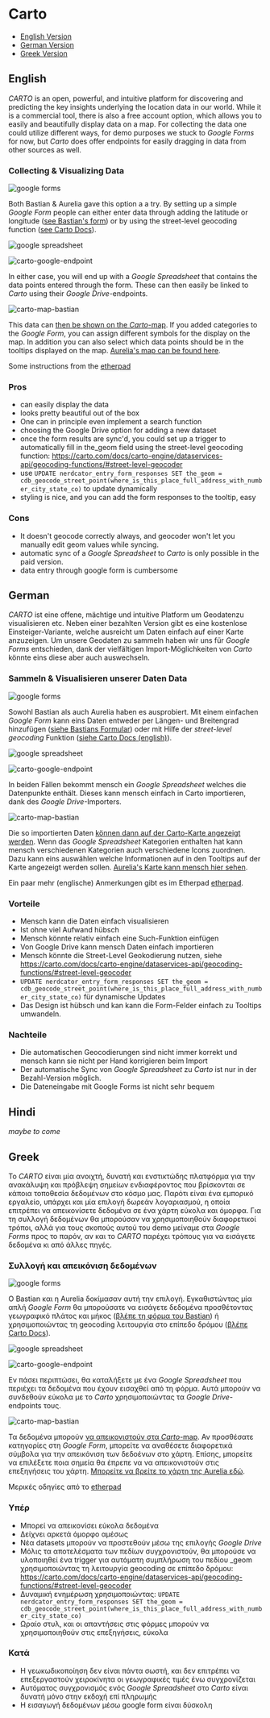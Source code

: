 # Carto
* [English Version](#english)
* [German Version](#german)
* [Greek Version](#greek)

## English

*CARTO* is an open, powerful, and intuitive platform for discovering and predicting the key insights underlying the location data in our world. While it is a commercial tool, there is also a free account option, which allows you to easily and beautifully display data on a map. For collecting the data one could utilize different ways, for demo purposes we stuck to *Google Forms* for now, but *Carto* does offer endpoints for easily dragging in data from other sources as well.

### Collecting & Visualizing Data
![google forms](../images/carto/form-bastian.png)

Both Bastian & Aurelia gave this option a a try. By setting up a simple *Google Form* people can either enter data through adding the latitude or longitude ([see Bastian's form](https://docs.google.com/forms/d/e/1FAIpQLSe0e_H-pTPVqVlQK-R-hvuMKn9zyPJ2OpqJ0efL1hPYDhx6BQ/viewform)) or by using the street-level geocoding function ([see Carto Docs](https://carto.com/docs/carto-engine/dataservices-api/geocoding-functions/#street-level-geocoder)).

![google spreadsheet](../images/carto/spreadsheet-bastian.png)

![carto-google-endpoint](../images/carto/carto-connect-bastian.png)

In either case, you will end up with a *Google Spreadsheet* that contains the data points entered through the form. These can then easily be linked to *Carto* using their *Google Drive*-endpoints.

![carto-map-bastian](../images/carto/carto-map-bastian.png)

This data can [then be shown on the *Carto*-map](https://gedankenstuecke.carto.com/viz/1312f3ba-8eba-11e6-b515-0ef7f98ade21/public_map). If you added categories to the *Google Form*, you can assign different symbols for the display on the map. In addition you can also select which data points should be in the tooltips displayed on the map. [Aurelia's map can be found here](https://auremoser.carto.com/builder/fe0d9b1c-9082-11e6-aeba-0e3ebc282e83/embed
).

Some instructions from the [etherpad](https://gedankenstuecke.piratenpad.de/nerdcator)


### Pros
* can easily display the data
* looks pretty beautiful out of the box
* One can in principle even implement a search function
* choosing the Google Drive option for adding a new dataset
* once the form results are sync'd, you could set up a trigger to automatically fill in the_geom field using the street-level geocoding function: <https://carto.com/docs/carto-engine/dataservices-api/geocoding-functions/#street-level-geocoder>
* use `UPDATE nerdcator_entry_form_responses SET the_geom = cdb_geocode_street_point(where_is_this_place_full_address_with_number_city_state_co)` to update dynamically
* styling is nice, and you can add the form responses to the tooltip, easy

### Cons
* It doesn't geocode correctly always, and geocoder won't let you manually edit geom values while syncing.
* automatic sync of a *Google Spreadsheet* to *Carto* is only possible in the paid version.
* data entry through google form is cumbersome

## German

*CARTO* ist eine offene, mächtige und intuitive Platform um Geodatenzu visualisieren etc. Neben einer bezahlten Version gibt es eine kostenlose Einsteiger-Variante, welche ausreicht um Daten einfach auf einer Karte anzuzeigen. Um unsere Geodaten zu sammeln haben wir uns für *Google Forms* entschieden, dank der vielfältigen Import-Möglichkeiten von *Carto* könnte eins diese aber auch auswechseln.

### Sammeln & Visualisieren unserer Daten  Data
![google forms](../images/carto/form-bastian.png)

Sowohl Bastian als auch Aurelia haben es ausprobiert. Mit einem einfachen *Google Form* kann eins Daten entweder per Längen- und Breitengrad hinzufügen ([siehe Bastians Formular](https://docs.google.com/forms/d/e/1FAIpQLSe0e_H-pTPVqVlQK-R-hvuMKn9zyPJ2OpqJ0efL1hPYDhx6BQ/viewform)) oder mit Hilfe der *street-level geocoding* Funktion ([siehe Carto Docs (english)](https://carto.com/docs/carto-engine/dataservices-api/geocoding-functions/#street-level-geocoder)).

![google spreadsheet](../images/carto/spreadsheet-bastian.png)

![carto-google-endpoint](../images/carto/carto-connect-bastian.png)

In beiden Fällen bekommt mensch ein *Google Spreadsheet* welches die Datenpunkte enthält. Dieses kann mensch einfach in Carto importieren, dank des *Google Drive*-Importers.

![carto-map-bastian](../images/carto/carto-map-bastian.png)

Die so importierten Daten [können dann auf der Carto-Karte angezeigt werden](https://gedankenstuecke.carto.com/viz/1312f3ba-8eba-11e6-b515-0ef7f98ade21/public_map). Wenn das *Google Spreadsheet* Kategorien enthalten hat kann mensch verschiedenen Kategorien auch verschiedene Icons zuordnen. Dazu kann eins auswählen welche Informationen auf in den Tooltips auf der Karte angezeigt werden sollen. [Aurelia's Karte kann mensch hier sehen](https://auremoser.carto.com/builder/fe0d9b1c-9082-11e6-aeba-0e3ebc282e83/embed
).

Ein paar mehr (englische) Anmerkungen gibt es im Etherpad [etherpad](https://gedankenstuecke.piratenpad.de/nerdcator).


### Vorteile
* Mensch kann die Daten einfach visualisieren
* Ist ohne viel Aufwand hübsch
* Mensch könnte relativ einfach eine Such-Funktion einfügen
* Von Google Drive kann mensch Daten einfach importieren
* Mensch könnte die Street-Level Geokodierung nutzen, siehe https://carto.com/docs/carto-engine/dataservices-api/geocoding-functions/#street-level-geocoder
* `UPDATE nerdcator_entry_form_responses SET the_geom = cdb_geocode_street_point(where_is_this_place_full_address_with_number_city_state_co)` für dynamische Updates
* Das Design ist hübsch und kan kann die Form-Felder einfach zu Tooltips umwandeln.

### Nachteile
* Die automatischen Geocodierungen sind nicht immer korrekt und mensch kann sie nicht per Hand korrigieren beim Import
* Der automatische Sync von *Google Spreadsheet* zu *Carto* ist nur in der Bezahl-Version möglich.
* Die Dateneingabe mit Google Forms ist nicht sehr bequem



## Hindi
*maybe to come*

## Greek

Το *CARTO* είναι μία ανοιχτή, δυνατή και ενστικτώδης πλατφόρμα για την ανακάλυψη και πρόβλεψη σημείων ενδιαφέροντος που βρίσκονται σε κάποια τοποθεσία δεδομένων στο κόσμο μας. Παρότι είναι ένα εμπορικό εργαλείο, υπάρχει και μία επιλογή δωρεάν λογαριασμού, η οποία επιτρέπει να απεικονίσετε δεδομένα σε ένα χάρτη εύκολα και όμορφα. Για τη συλλογή δεδομένων θα μπορούσαν να χρησιμοποιηθούν διαφορετικοί τρόποι, αλλά για τους σκοπούς αυτού του demo μείναμε στα *Google Forms* προς το παρόν, αν και το *CARTO* παρέχει τρόπους για να εισάγετε δεδομένα κι από άλλες πηγές.

### Συλλογή και απεικόνιση δεδομένων
![google forms](../images/carto/form-bastian.png)

Ο Bastian και η Aurelia δοκίμασαν αυτή την επιλογή. Εγκαθιστώντας μία απλή *Google Form* θα μπορούσατε να εισάγετε δεδομένα προσθέτοντας γεωγραφικό πλάτος και μήκος ([βλέπε τη φόρμα του Bastian](https://docs.google.com/forms/d/e/1FAIpQLSe0e_H-pTPVqVlQK-R-hvuMKn9zyPJ2OpqJ0efL1hPYDhx6BQ/viewform)) ή χρησιμοποιώντας τη geocoding λειτουργία στο επίπεδο δρόμου ([βλέπε Carto Docs](https://carto.com/docs/carto-engine/dataservices-api/geocoding-functions/#street-level-geocoder)).

![google spreadsheet](../images/carto/spreadsheet-bastian.png)

![carto-google-endpoint](../images/carto/carto-connect-bastian.png)

Εν πάσει περιπτώσει, θα καταλήξετε με ένα *Google Spreadsheet* που περιέχει τα δεδομένα που έχουν εισαχθεί από τη φόρμα. Αυτά μπορούν να συνδεθούν εύκολα με το *Carto* χρησιμοποιώντας τα *Google Drive*-endpoints τους.

![carto-map-bastian](../images/carto/carto-map-bastian.png)

Τα δεδομένα μπορούν [να απεικονιστούν στα *Carto*-map](https://gedankenstuecke.carto.com/viz/1312f3ba-8eba-11e6-b515-0ef7f98ade21/public_map). Αν προσθέσατε κατηγορίες στη *Google Form*, μπορείτε να αναθέσετε διαφορετικά σύμβολα για την απεικόνιση των δεδοένων στο χάρτη. Επίσης, μπορείτε να επιλέξετε ποια σημεία θα έπρεπε να να απεικονιστούν στις επεξηγήσεις του χάρτη.  [Μπορείτε να βρείτε το χάρτη της Aurelia εδώ](https://auremoser.carto.com/builder/fe0d9b1c-9082-11e6-aeba-0e3ebc282e83/embed
).

Μερικές οδηγίες από το [etherpad](https://gedankenstuecke.piratenpad.de/nerdcator)

### Υπέρ
* Μπορεί να απεικονίσει εύκολα δεδομένα
* Δείχνει αρκετά όμορφο αμέσως
* Νέα datasets μπορούν να προστεθούν μέσω της επιλογής *Google Drive*
* Μόλις τα αποτελέσματα των πεδίων συγχρονιστούν, θα μπορούσε να υλοποιηθεί ένα trigger για αυτόματη συμπλήρωση του πεδίου _geom χρησιμοποιώντας τη λειτουργία geocoding σε επίπεδο δρόμου: <https://carto.com/docs/carto-engine/dataservices-api/geocoding-functions/#street-level-geocoder>
* Δυναμική ενημέρωση χρησιμοποιώντας: `UPDATE nerdcator_entry_form_responses SET the_geom = cdb_geocode_street_point(where_is_this_place_full_address_with_number_city_state_co)`
* Ωραίο στυλ, και οι απαντήσεις στις φόρμες μπορούν να χρησιμοποιηθούν στις επεξηγήσεις, εύκολα

### Κατά
* Η γεωκωδικοποίηση δεν είναι πάντα σωστή, και δεν επιτρέπει να επεξεργαστούν χειροκίνητα οι γεωγραφικές τιμές ένω συγχρονίζεται
* Αυτόματος συγχρονισμός ενός *Google Spreadsheet* στο *Carto* είναι δυνατή μόνο στην εκδοχή επί πληρωμής
* Η εισαγωγή δεδομένων μέσω google form είναι δύσκολη

